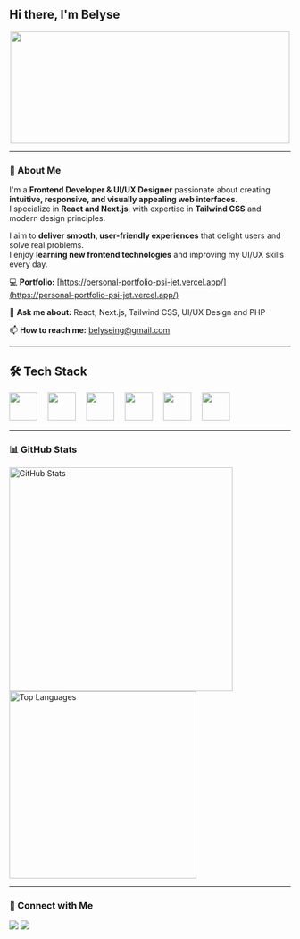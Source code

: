  ## Hi there, I'm Belyse

<p align="center">
  <img src="https://github.com/belyseing/belyseing/blob/main/coding.jpg?raw=true" width="500"  height="200"/>
</p>

---

### 👋 About Me  
I'm a **Frontend Developer & UI/UX Designer** passionate about creating **intuitive, responsive, and visually appealing web interfaces**.  
I specialize in **React and Next.js**, with expertise in **Tailwind CSS** and modern design principles.  

I aim to **deliver smooth, user-friendly experiences** that delight users and solve real problems.  
I enjoy **learning new frontend technologies** and improving my UI/UX skills every day.

💻 **Portfolio:** [https://personal-portfolio-psi-jet.vercel.app/](https://personal-portfolio-psi-jet.vercel.app/)  

💬 **Ask me about:** React, Next.js, Tailwind CSS, UI/UX Design and PHP

📫 **How to reach me:** belyseing@gmail.com


---

## 🛠 Tech Stack  
<p>
  <img src="https://cdn.jsdelivr.net/gh/devicons/devicon/icons/html5/html5-original.svg" width="50" style="margin-right:15px;"/> 
  <img src="https://cdn.jsdelivr.net/gh/devicons/devicon/icons/css3/css3-original.svg" width="50" style="margin-right:15px;"/> 
  <img src="https://cdn.jsdelivr.net/gh/devicons/devicon/icons/javascript/javascript-original.svg" width="50" style="margin-right:15px;"/> 
  <img src="https://cdn.jsdelivr.net/gh/devicons/devicon/icons/react/react-original.svg" width="50" style="margin-right:15px;"/> 
  <img src="https://cdn.jsdelivr.net/gh/devicons/devicon/icons/nextjs/nextjs-original.svg" width="50" style="margin-right:15px;"/> 
  <img src="https://cdn.jsdelivr.net/gh/devicons/devicon/icons/tailwindcss/tailwindcss-original.svg" width="50"/>
</p>


---

### 📊 GitHub Stats  
<p>
  <img src="https://github-readme-stats.vercel.app/api?username=belyseing&show_icons=true&theme=radical" alt="GitHub Stats" width="400"/>
  <img src="https://github-readme-stats.vercel.app/api/top-langs/?username=belyseing&layout=compact&theme=radical" alt="Top Languages" width="335"/>
</p>

---

### 👊 Connect with Me  
<p>
  <a href="https://x.com/belyseing"><img src="https://img.shields.io/badge/Twitter-%231DA1F2.svg?&style=for-the-badge&logo=twitter&logoColor=white" /></a>
  <a href="https://www.linkedin.com/in/ingabire-belyse/"><img src="https://img.shields.io/badge/LinkedIn-%230077B5.svg?&style=for-the-badge&logo=linkedin&logoColor=white" /></a>
</p>

